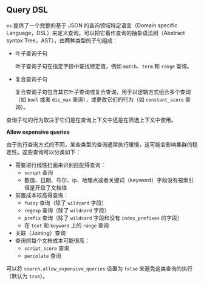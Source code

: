 ## Query DSL

`es` 提供了一个完整的基于 JSON 的查询领域特定语言（Domain specific Language，DSL）来定义查询。可以把它看作查询的抽象语法树（Abstract syntax Tree，AST），由两种类型的子句组成：

- 叶子查询子句

  叶子查询子句在指定字段中查找特定值，例如 `match`、`term` 和 `range` 查询。

- 复合查询子句

  复合查询子句包含其它叶子查询或复合查询，用于以逻辑方式组合多个查询（如 `bool` 或者 `dis_max` 查询），或更改它们的行为（如 `constant_score` 查询）。

查询子句的行为取决于它们是在查询上下文中还是在筛选上下文中使用。

**Allow expensive queries**

由于执行查询方式的不同，某些类型的查询通常执行缓慢，这可能会影响集群的稳定性。这些查询可以分类如下：

- 需要进行线性扫面来识别匹配得查询：
  - `script` 查询
  - 数值、日期、布尔、ip、地理点或者关键词（keyword）字段没有被索引但是开启了文档值
- 前置成本较高得查询：
  - `fuzzy` 查询（除了 `wildcard` 字段）
  - `regexp` 查询（除了 `wildcard` 字段）
  - `prefix` 查询（除了 `wildcard` 字段和没有 `index_prefixes` 的字段）
  - 在 `text` 和 `keyword` 上的 `range` 查询
- 关联（Joining）查询
- 查询的每个文档成本可能很高：
  - `script_score` 查询
  - `percolate` 查询

可以将 `search.allow_expensive_queries` 设置为 `false` 来避免这类查询的执行（默认为 `true`）。
